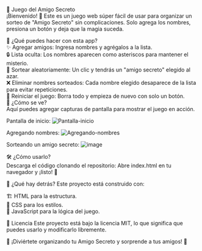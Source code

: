 🎁 Juego del Amigo Secreto <br>
¡Bienvenido! 🎉 Este es un juego web súper fácil de usar para organizar un sorteo de "Amigo Secreto" sin complicaciones. Solo agrega los nombres, presiona un botón y deja que la magia suceda.

🚀 ¿Qué puedes hacer con esta app? <br>
✨ Agregar amigos: Ingresa nombres y agrégalos a la lista. <br>
🔒 Lista oculta: Los nombres aparecen como asteriscos para mantener el misterio. <br>
🎲 Sortear aleatoriamente: Un clic y tendrás un "amigo secreto" elegido al azar. <br>
❌ Eliminar nombres sorteados: Cada nombre elegido desaparece de la lista para evitar repeticiones. <br>
🔄 Reiniciar el juego: Borra todo y empieza de nuevo con solo un botón. <br>
📸 ¿Cómo se ve? <br>
Aquí puedes agregar capturas de pantalla para mostrar el juego en acción.

Pantalla de inicio:
![Pantalla-inicio](https://github.com/user-attachments/assets/7d8e3820-c354-4ef2-bb34-8b6278eaeb07)


Agregando nombres:
![Agregando-nombres](https://github.com/user-attachments/assets/c0a9a6ee-33d0-4b52-bf06-cf1657624405)


Sorteando un amigo secreto:
![image](https://github.com/user-attachments/assets/1a2e0dd8-0274-4bf3-b191-79c01f4efcc1)

🛠 ¿Cómo usarlo? <br>
Descarga el código clonando el repositorio:
Abre index.html en tu navegador y ¡listo! 🎉 <br>


📄 ¿Qué hay detrás?
Este proyecto está construido con:

🏗 HTML para la estructura. <br>
🎨 CSS para los estilos. <br>
🚀 JavaScript para la lógica del juego. <br>


📝 Licencia
Este proyecto está bajo la licencia MIT, lo que significa que puedes usarlo y modificarlo libremente.

🎁 ¡Diviértete organizando tu Amigo Secreto y sorprende a tus amigos! 🚀
